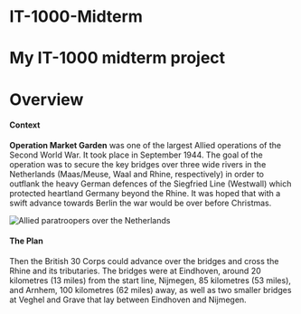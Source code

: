 # IT-1000-Midterm
# My IT-1000 midterm project
<!DOCTYPE html>
<html>
  <head>
    <title>Operation Market Garden</title>
  </head>
  <body>
    <h1>Overview</h1>
    <h4>Context</h4>
    <p><b>Operation Market Garden</b> was one of the largest Allied operations of the Second World War. It took place in September 1944. The goal of the operation was to secure the key bridges over three wide rivers in the Netherlands (Maas/Meuse, Waal and Rhine, respectively) in order to outflank the heavy German defences of the Siegfried Line (Westwall) which protected heartland Germany beyond the Rhine. It was hoped that with a swift advance towards Berlin the war would be over before Christmas.</p>
    <img src="https://upload.wikimedia.org/wikipedia/commons/thumb/9/9a/Waves_of_paratroops_land_in_Holland.jpg/450px-Waves_of_paratroops_land_in_Holland.jpg" alt="Allied paratroopers over the Netherlands"/>
    <h4>The Plan</h4>
    <p>Then the British 30 Corps could advance over the bridges and cross the Rhine and its tributaries. The bridges were at Eindhoven, around 20 kilometres (13 miles) from the start line, Nijmegen, 85 kilometres (53 miles), and Arnhem, 100 kilometres (62 miles) away, as well as two smaller bridges at Veghel and Grave that lay between Eindhoven and Nijmegen.</p>
    